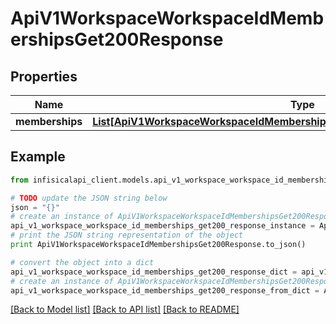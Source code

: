 # ApiV1WorkspaceWorkspaceIdMembershipsGet200Response


## Properties
Name | Type | Description | Notes
------------ | ------------- | ------------- | -------------
**memberships** | [**List[ApiV1WorkspaceWorkspaceIdMembershipsGet200ResponseMembershipsInner]**](ApiV1WorkspaceWorkspaceIdMembershipsGet200ResponseMembershipsInner.md) |  | 

## Example

```python
from infisicalapi_client.models.api_v1_workspace_workspace_id_memberships_get200_response import ApiV1WorkspaceWorkspaceIdMembershipsGet200Response

# TODO update the JSON string below
json = "{}"
# create an instance of ApiV1WorkspaceWorkspaceIdMembershipsGet200Response from a JSON string
api_v1_workspace_workspace_id_memberships_get200_response_instance = ApiV1WorkspaceWorkspaceIdMembershipsGet200Response.from_json(json)
# print the JSON string representation of the object
print ApiV1WorkspaceWorkspaceIdMembershipsGet200Response.to_json()

# convert the object into a dict
api_v1_workspace_workspace_id_memberships_get200_response_dict = api_v1_workspace_workspace_id_memberships_get200_response_instance.to_dict()
# create an instance of ApiV1WorkspaceWorkspaceIdMembershipsGet200Response from a dict
api_v1_workspace_workspace_id_memberships_get200_response_from_dict = ApiV1WorkspaceWorkspaceIdMembershipsGet200Response.from_dict(api_v1_workspace_workspace_id_memberships_get200_response_dict)
```
[[Back to Model list]](../README.md#documentation-for-models) [[Back to API list]](../README.md#documentation-for-api-endpoints) [[Back to README]](../README.md)


